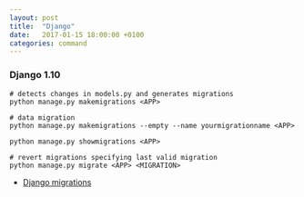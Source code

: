 ```yaml
---
layout: post
title:  "Django"
date:   2017-01-15 18:00:00 +0100
categories: command
---
```


### Django 1.10

```
# detects changes in models.py and generates migrations
python manage.py makemigrations <APP>

# data migration
python manage.py makemigrations --empty --name yourmigrationname <APP>

python manage.py showmigrations <APP>

# revert migrations specifying last valid migration
python manage.py migrate <APP> <MIGRATION>
```

- [Django migrations](https://docs.djangoproject.com/en/1.10/topics/migrations/#data-migrations)
